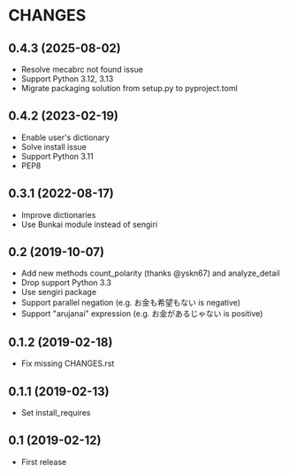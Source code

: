 # CHANGES

## 0.4.3 (2025-08-02)

- Resolve mecabrc not found issue
- Support Python 3.12, 3.13
- Migrate packaging solution from setup.py to pyproject.toml

## 0.4.2 (2023-02-19)

- Enable user's dictionary
- Solve install issue
- Support Python 3.11
- PEP8

## 0.3.1 (2022-08-17)

- Improve dictionaries
- Use Bunkai module instead of sengiri

## 0.2 (2019-10-07)

- Add new methods count_polarity (thanks @yskn67) and analyze_detail
- Drop support Python 3.3
- Use sengiri package
- Support parallel negation (e.g. お金も希望もない is negative)
- Support "arujanai" expression (e.g. お金があるじゃない is positive)

## 0.1.2 (2019-02-18)

- Fix missing CHANGES.rst

## 0.1.1 (2019-02-13)

- Set install_requires

## 0.1 (2019-02-12)

- First release
